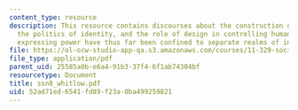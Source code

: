 ```yaml
---
content_type: resource
description: This resource contains discourses about the construction of identity,
  the politics of identity, and the role of design in controlling human behavior and
  expressing power have thus far been confined to separate realms of inquiry.
file: https://ol-ocw-studio-app-qa.s3.amazonaws.com/courses/11-329-social-theory-and-the-city-fall-2005/52ad71ed6541fd89f23a0ba499259821_ssn8_whitlow.pdf
file_type: application/pdf
parent_uid: 25585a0b-e6a4-91b3-37f4-6f1ab74304bf
resourcetype: Document
title: ssn8_whitlow.pdf
uid: 52ad71ed-6541-fd89-f23a-0ba499259821
---
```

